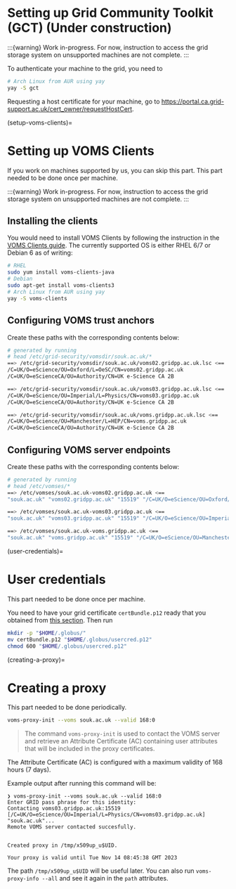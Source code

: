 # Setting up Grid Community Toolkit (GCT) (Under construction)

:::{warning}
Work in-progress. For now, instruction to access the grid storage system on unsupported machines are not complete.
:::

To authenticate your machine to the grid, you need to

```bash
# Arch Linux from AUR using yay
yay -S gct
```

Requesting a host certificate for your machine, go to <https://portal.ca.grid-support.ac.uk/cert_owner/requestHostCert>.

(setup-voms-clients)=
# Setting up VOMS Clients

If you work on machines supported by us, you can skip this part. This part needed to be done once per machine.

:::{warning}
Work in-progress. For now, instruction to access the grid storage system on unsupported machines are not complete.
:::

## Installing the clients

You would need to install VOMS Clients by following the instruction in the [VOMS Clients guide](https://italiangrid.github.io/voms/documentation/voms-clients-guide/3.0.5/#installing-the-clients-). The currently supported OS is either RHEL 6/7 or Debian 6 as of writing:

```bash
# RHEL
sudo yum install voms-clients-java
# Debian
sudo apt-get install voms-clients3
# Arch Linux from AUR using yay
yay -S voms-clients
```

## Configuring VOMS trust anchors

Create these paths with the corresponding contents below:

```sh
# generated by running
# head /etc/grid-security/vomsdir/souk.ac.uk/*
==> /etc/grid-security/vomsdir/souk.ac.uk/voms02.gridpp.ac.uk.lsc <==
/C=UK/O=eScience/OU=Oxford/L=OeSC/CN=voms02.gridpp.ac.uk
/C=UK/O=eScienceCA/OU=Authority/CN=UK e-Science CA 2B

==> /etc/grid-security/vomsdir/souk.ac.uk/voms03.gridpp.ac.uk.lsc <==
/C=UK/O=eScience/OU=Imperial/L=Physics/CN=voms03.gridpp.ac.uk
/C=UK/O=eScienceCA/OU=Authority/CN=UK e-Science CA 2B

==> /etc/grid-security/vomsdir/souk.ac.uk/voms.gridpp.ac.uk.lsc <==
/C=UK/O=eScience/OU=Manchester/L=HEP/CN=voms.gridpp.ac.uk
/C=UK/O=eScienceCA/OU=Authority/CN=UK e-Science CA 2B
```

## Configuring VOMS server endpoints

Create these paths with the corresponding contents below:

```sh
# generated by running
# head /etc/vomses/* 
==> /etc/vomses/souk.ac.uk-voms02.gridpp.ac.uk <==
"souk.ac.uk" "voms02.gridpp.ac.uk" "15519" "/C=UK/O=eScience/OU=Oxford/L=OeSC/CN=voms02.gridpp.ac.uk" "souk.ac.uk" "24"

==> /etc/vomses/souk.ac.uk-voms03.gridpp.ac.uk <==
"souk.ac.uk" "voms03.gridpp.ac.uk" "15519" "/C=UK/O=eScience/OU=Imperial/L=Physics/CN=voms03.gridpp.ac.uk" "souk.ac.uk" "24"

==> /etc/vomses/souk.ac.uk-voms.gridpp.ac.uk <==
"souk.ac.uk" "voms.gridpp.ac.uk" "15519" "/C=UK/O=eScience/OU=Manchester/L=HEP/CN=voms.gridpp.ac.uk" "souk.ac.uk" "24"
```

(user-credentials)=
# User credentials

This part needed to be done once per machine.

You need to have your grid certificate `certBundle.p12` ready that you obtained from [this section](#obtaining-grid-cert). Then run

```bash
mkdir -p "$HOME/.globus/"
mv certBundle.p12 "$HOME/.globus/usercred.p12"
chmod 600 "$HOME/.globus/usercred.p12"
```

(creating-a-proxy)=
# Creating a proxy

This part needed to be done periodically.

```bash
voms-proxy-init --voms souk.ac.uk --valid 168:0
```

> The command `voms-proxy-init` is used to contact the VOMS server and retrieve an Attribute Certificate (AC) containing user attributes that will be included in the proxy certificates.

The Attribute Certificate (AC) is configured with a maximum validity of 168 hours (7 days).

Example output after running this command will be:

```
❯ voms-proxy-init --voms souk.ac.uk --valid 168:0
Enter GRID pass phrase for this identity:
Contacting voms03.gridpp.ac.uk:15519 [/C=UK/O=eScience/OU=Imperial/L=Physics/CN=voms03.gridpp.ac.uk] "souk.ac.uk"...
Remote VOMS server contacted succesfully.


Created proxy in /tmp/x509up_u$UID.

Your proxy is valid until Tue Nov 14 08:45:38 GMT 2023
```

The path `/tmp/x509up_u$UID` will be useful later. You can also run `voms-proxy-info --all` and see it again in the `path` attributes.
